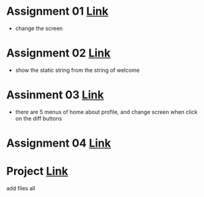 # Assignment 01 [Link](https://github.com/mrsaqibale/AndriodProjects/tree/main/01Taskchangescreen)
- change the screen 

# Assignment 02 [Link](https://github.com/mrsaqibale/AndriodProjects/tree/main/02PracticeCode01Welcome-Screen)
- show the static string from the string of welcome

# Assinment 03 [Link](https://github.com/mrsaqibale/AndriodProjects/tree/main/000_Project_time_table)
- there are 5 menus of home about profile, and change screen when click on the diff buttons

# Assignment 04 [Link](https://github.com/mrsaqibale/AndriodProjects/tree/main/assignment04framgmens)


# Project [Link]()
add files all 
